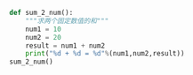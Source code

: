 
<BlogInfo id="663" title="4.sumnum函数" author="白日梦想猿" pv=0 read_times=0 pre_cost_time=0分7秒 category="函数" tag_list="['函数']" create_time="2020.02.05 11:16:56" update_time="2020.02.05 11:20:46" />

```python
def sum_2_num():
    """求两个固定数值的和"""
    num1 = 10
    num2 = 20
    result = num1 + num2
    print("%d + %d = %d"%(num1,num2,result))
sum_2_num()
```
